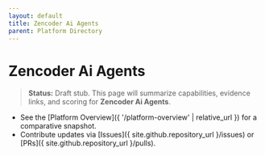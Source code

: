```yaml
---
layout: default
title: Zencoder Ai Agents
parent: Platform Directory
---
```


# Zencoder Ai Agents

> **Status:** Draft stub. This page will summarize capabilities, evidence links, and scoring for **Zencoder Ai Agents**.

- See the [Platform Overview]({ '/platform-overview' | relative_url }) for a comparative snapshot.
- Contribute updates via [Issues]({ site.github.repository_url }/issues) or [PRs]({ site.github.repository_url }/pulls).

